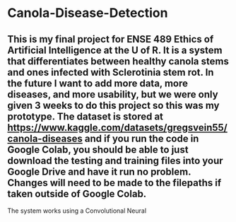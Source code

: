 # Canola-Disease-Detection

This is my final project for ENSE 489 Ethics of Artificial Intelligence at the U of R. It is a system that differentiates between healthy canola stems and ones infected with Sclerotinia stem rot. In the future I want to add more data, more diseases, and more usability, but we were only given 3 weeks to do this project so this was my prototype. The dataset is stored at https://www.kaggle.com/datasets/gregsvein55/canola-diseases and if you run the code in Google Colab, you should be able to just download the testing and training files into your Google Drive and have it run no problem. Changes will need to be made to the filepaths if taken outside of Google Colab. 
---
The system works using a Convolutional Neural 
